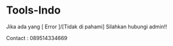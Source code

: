 # Tools-Indo

Jika ada yang [ Error ]/[Tidak di pahami]
Silahkan hubungi admin!!

Contact : 089514334669


